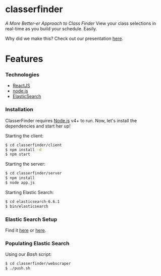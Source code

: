 # classerfinder
*A More Better-er Approach to Class Finder*
View your class selections in real-time as you build your schedule. Easily.  

Why did we make this? Check out our presentation [here](https://docs.google.com/presentation/d/1C9pMLzcSUKrX50lk4QppdfBLUpw60CBqhuPULdcLhB8/edit?usp=sharing).



# Features

### Technologies
* [ReactJS](https://reactjs.org/)
* [node.js](https://nodejs.org/en/) 
* [ElasticSearch](https://www.elastic.co/)
 
### Installation

ClasserFinder requires [Node.js](https://nodejs.org/) v4+ to run. Now, let's install the dependencies and start her up!

Starting the client:
```sh
$ cd classerfinder/client
$ npm install -d
$ npm start
```

Starting the server:
```sh
$ cd classerfinder/server
$ npm install
$ node app.js
```

Starting Elastic Search:
```sh
$ cd elasticsearch-6.6.1
$ bin/elasticsearch
```

### Elastic Search Setup
Find it [here](https://www.elastic.co/guide/en/elasticsearch/reference/current/zip-targz.html) or [here](https://www.elastic.co/start).

### Populating Elastic Search
Using our *Bash* script:
```sh
$ cd classerfinder/webscraper
$ ./push.sh
```

